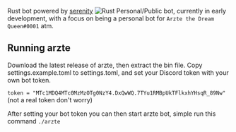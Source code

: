 Rust bot powered by [serenity](https://github.com/serenity-rs/serenity) ![Rust](https://github.com/Arzte/Arzte-bot/workflows/Rust/badge.svg?branch=master)
Personal/Public bot, currently in early development, with a focus on being a personal bot for `Arzte the Dream Queen#0001` atm.

## Running arzte

Download the latest release of arzte, then extract the bin file. Copy settings.example.toml to settings.toml, and set your Discord token with your own bot token.

```token = "MTc1MDQ4MTc0MzMzOTg0NzY4.DxQwWQ.7TYu1RMBpUkTFlkxhYHsqR_89Nw"``` (not a real token don't worry)

After setting your bot token you can then start arzte bot, simple run this command ``` ./arzte ```
